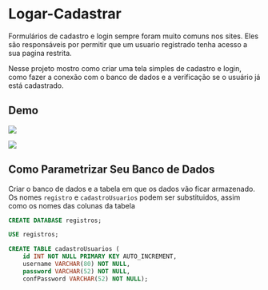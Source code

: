 # Logar-Cadastrar

Formulários de cadastro e login sempre foram muito comuns nos sites. Eles são responsáveis por permitir que um usuario registrado tenha acesso a sua pagina restrita.

Nesse projeto mostro como criar uma tela simples de cadastro e login, como fazer a conexão com o banco de dados e a verificação se o usuário já está cadastrado.

## Demo

![](https://github.com/jacksoncastilho/Logar-Cadastrar/blob/main/Captura%20de%20tela%202020-11-10%20075546.png)

![](https://github.com/jacksoncastilho/Logar-Cadastrar/blob/main/Captura%20de%20tela%202020-11-10%20075721.png)

## Como Parametrizar Seu Banco de Dados

Criar o banco de dados e a tabela em que os dados vão ficar armazenado. Os nomes ```registro``` e ```cadastroUsuarios``` podem ser substituidos, assim como os nomes das colunas da tabela

```sql
CREATE DATABASE registros;

USE registros;

CREATE TABLE cadastroUsuarios (
    id INT NOT NULL PRIMARY KEY AUTO_INCREMENT,           
    username VARCHAR(80) NOT NULL,                       
    password VARCHAR(52) NOT NULL,                       
    confPassword VARCHAR(52) NOT NULL);

```
